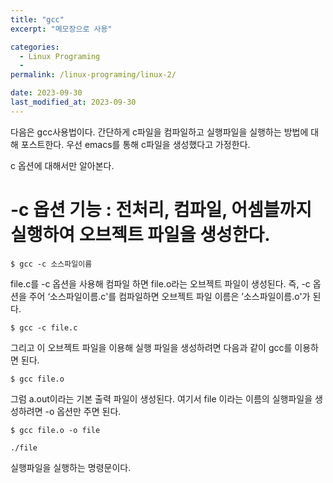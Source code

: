 ```yaml
---
title: "gcc"
excerpt: "메모장으로 사용"

categories:
  - Linux Programing
  - 
permalink: /linux-programing/linux-2/

date: 2023-09-30
last_modified_at: 2023-09-30
---
```

다음은 gcc사용법이다.
간단하게 c파일을 컴파일하고 실행파일을 실행하는 방법에 대해 포스트한다.
우선 emacs를 통해 c파일을 생성했다고 가정한다.

c 옵션에 대해서만 알아본다.

# -c 옵션 기능 : 전처리, 컴파일, 어셈블까지 실행하여 오브젝트 파일을 생성한다. 
```
$ gcc -c 소스파일이름
```
file.c를 -c 옵션을 사용해 컴파일 하면 file.o라는 오브젝트 파일이 생성된다.
즉, -c 옵션을 주어 ‘소스파일이름.c'를 컴파일하면 오브젝트 파일 이름은 ’소스파일이름.o'가 된다.

```
$ gcc -c file.c
```
그리고 이 오브젝트 파일을 이용해 실행 파일을 생성하려면 다음과 같이 gcc를 이용하면 된다.

```
$ gcc file.o
```
그럼 a.out이라는 기본 출력 파일이 생성된다. 여기서 file 이라는 이름의 실행파일을 생성하려면 -o 옵션만 주면 된다.
```
$ gcc file.o -o file
```

```
./file
```
실행파일을 실행하는 명령문이다.
